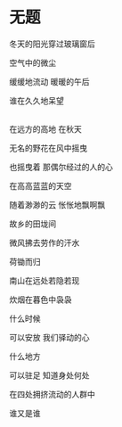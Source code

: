 # 无题

冬天的阳光穿过玻璃窗后

空气中的微尘

缓缓地流动 暖暖的午后

谁在久久地呆望
<br/><br/>

在远方的高地 在秋天

无名的野花在风中摇曳

也摇曳着 那偶尔经过的人的心

在高高蓝蓝的天空

随着渺渺的云 怅怅地飘啊飘
<br/>

故乡的田垅间

微风拂去劳作的汗水

荷锄而归

南山在远处若隐若现

炊烟在暮色中袅袅
<br/>

什么时候

可以安放 我们驿动的心

什么地方

可以驻足 知道身处何处

在四处拥挤流动的人群中

谁又是谁
